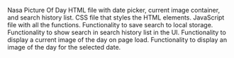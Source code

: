 Nasa Picture Of Day HTML file with date picker, current image container, and search history list. CSS file that styles the HTML elements. JavaScript file with all the functions. Functionality to save search to local storage. Functionality to show search in search history list in the UI. Functionality to display a current image of the day on page load. Functionality to display an image of the day for the selected date.
